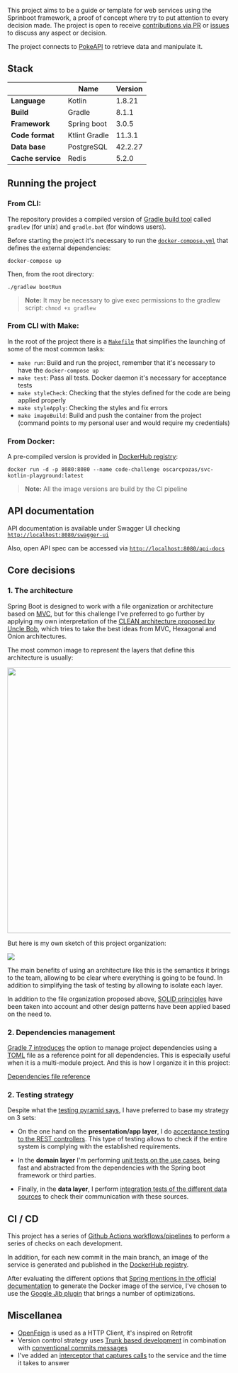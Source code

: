 This project aims to be a guide or template for web services using the Sprinboot framework, a proof of concept where try to put attention to every decision made. The project is open to receive 
[contributions via PR](https://github.com/oscarcpozas/springboot-svc-playground/pulls) or [issues](https://github.com/oscarcpozas/springboot-svc-playground/issues) to discuss any aspect or decision.

The project connects to [PokeAPI](https://pokeapi.co) to retrieve data and manipulate it.


## Stack

|                   | Name                                | Version |
|-------------------|-------------------------------------|---------|
| **Language**      | Kotlin                              | 1.8.21  |
| **Build**         | Gradle                              | 8.1.1   |
| **Framework**     | Spring boot                         | 3.0.5   |
| **Code format**   | Ktlint Gradle                       | 11.3.1  |
| **Data base**     | PostgreSQL                          | 42.2.27 |
| **Cache service** | Redis                               | 5.2.0   |

## Running the project

### From CLI:

The repository provides a compiled version of [Gradle build tool](https://gradle.org) called `gradlew` (for unix) and `gradle.bat` (for windows users).

Before starting the project it's necessary to run the [`docker-compose.yml`](https://github.com/oscarcpozas/springboot-svc-playground/blob/main/docker-compose.yml) that defines the external dependencies:

```shell
docker-compose up
```

Then, from the root directory:

```shell
./gradlew bootRun
```

> **Note:** It may be necessary to give exec permissions to the gradlew script: `chmod +x gradlew`

### From CLI with Make:

In the root of the project there is a [`Makefile`](https://github.com/oscarcpozas/blob/main/Makefile) that simplifies the launching of some of the most common tasks:

- `make run`: Build and run the project, remember that it's necessary to have the `docker-compose up`
- `make test`: Pass all tests. Docker daemon it's necessary for acceptance tests
- `make styleCheck`: Checking that the styles defined for the code are being applied properly
- `make styleApply`: Checking the styles and fix errors
- `make imageBuild`: Build and push the container from the project (command points to my personal user and would require my credentials)

### From Docker:

A pre-compiled version is provided in [DockerHub registry](https://hub.docker.com/r/oscarcpozas/svc-kotlin-playground):

```shell
docker run -d -p 8080:8080 --name code-challenge oscarcpozas/svc-kotlin-playground:latest
```

> **Note:** All the image versions are build by the CI pipeline

## API documentation

API documentation is available under Swagger UI checking [`http://localhost:8080/swagger-ui`](http://localhost:8080/swagger-ui)

Also, open API spec can be accessed via [`http://localhost:8080/api-docs`](http://localhost:8080/api-docs)

## Core decisions

### 1. The architecture

Spring Boot is designed to work with a file organization or architecture based on [MVC](https://www.javatpoint.com/mvc-architecture-in-java),
but for this challenge I've preferred to go further by applying my own interpretation of the [CLEAN architecture proposed by Uncle Bob](https://blog.cleancoder.com/uncle-bob/2012/08/13/the-clean-architecture.html),
which tries to take the best ideas from MVC, Hexagonal and Onion architectures.

The most common image to represent the layers that define this architecture is usually:

<img src="https://blog.cleancoder.com/uncle-bob/images/2012-08-13-the-clean-architecture/CleanArchitecture.jpg" width="600" />

But here is my own sketch of this project organization:

<img src="https://i.postimg.cc/6qPKywkZ/Untitled-2023-04-20-1357.png" />

The main benefits of using an architecture like this is the semantics it brings to the team, allowing to be clear where
everything is going to be found. In addition to simplifying the task of testing by allowing to isolate each layer.

In addition to the file organization proposed above, [SOLID principles](https://www.digitalocean.com/community/conceptual-articles/s-o-l-i-d-the-first-five-principles-of-object-oriented-design) have been taken into account and other design
patterns have been applied based on the need to.

### 2. Dependencies management

[Gradle 7 introduces](https://docs.gradle.org/current/userguide/platforms.html#sub:version-catalog) the option to manage project dependencies using a [TOML](https://toml.io/en) file as a reference
point for all dependencies. This is especially useful when it is a multi-module project. And this is how I organize it in this project:

[Dependencies file reference](https://github.com/oscarcpozas/springboot-svc-playground/blob/main/gradle/libs.versions.toml)

### 2. Testing strategy

Despite what the [testing pyramid says](https://martinfowler.com/bliki/TestPyramid.html), I have preferred to base my strategy on 3 sets:

* On the one hand on the **presentation/app layer**, I do [acceptance testing to the REST controllers](https://github.com/oscarcpozas/fever-code-challenge/blob/main/src/test/kotlin/oscar/c/pozas/svc/app/controller/FeverPublicControllerAcceptanceTest.kt).
  This type of testing allows to check if the entire system is complying with the established requirements.

* In the **domain layer** I'm performing [unit tests on the use cases](https://github.com/oscarcpozas/fever-code-challenge/blob/main/src/test/kotlin/oscar/c/pozas/svc/domain/usecase/SearchEventsUseCaseTest.kt),
  being fast and abstracted from the dependencies with the Spring boot framework or third parties.

* Finally, in the **data layer**, I perform [integration tests of the different data sources](https://github.com/oscarcpozas/fever-code-challenge/blob/main/src/test/kotlin/oscar/c/pozas/svc/infrastructure/datasource/EventsApiDataSourceIntegrationTest.kt)
  to check their communication with these sources.

## CI / CD

This project has a series of [Github Actions workflows/pipelines](https://github.com/oscarcpozas/springboot-svc-playground/tree/main/.github/workflows) to perform a series of checks on each development.

In addition, for each new commit in the main branch, an image of the service is generated and published in
the [DockerHub registry](https://hub.docker.com/r/oscarcpozas/svc-kotlin-playground).

After evaluating the different options that [Spring mentions in the official documentation](https://spring.io/guides/topicals/spring-boot-docker)
to generate the Docker image of the service, I've chosen to use the [Google Jib plugin](https://github.com/GoogleContainerTools/jib) that brings a number of optimizations.

## Miscellanea

- [OpenFeign](https://github.com/OpenFeign/feign) is used as a HTTP Client, it's inspired on Retrofit
- Version control strategy uses [Trunk based development](https://trunkbaseddevelopment.com) in combination with [conventional commits messages](https://www.conventionalcommits.org)
- I've added an [interceptor that captures calls](https://github.com/oscarcpozas/blob/master/src/main/kotlin/oscar/c/pozas/svc/app/controller/interceptor/RequestTimeInterceptor.kt)
  to the service and the time it takes to answer
